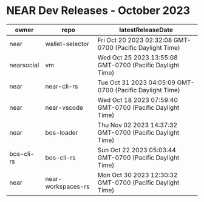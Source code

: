 # NEAR Dev Releases - October 2023 

| owner | repo | latestReleaseDate |
| --- | --- | --- |
| near | wallet-selector | Fri Oct 20 2023 02:32:08 GMT-0700 (Pacific Daylight Time) |
| nearsocial | vm | Wed Oct 25 2023 13:55:08 GMT-0700 (Pacific Daylight Time) |
| near | near-cli-rs | Tue Oct 31 2023 04:05:09 GMT-0700 (Pacific Daylight Time) |
| near | near-vscode | Wed Oct 18 2023 07:59:40 GMT-0700 (Pacific Daylight Time) |
| near | bos-loader | Thu Nov 02 2023 14:37:32 GMT-0700 (Pacific Daylight Time) |
| bos-cli-rs | bos-cli-rs | Sun Oct 22 2023 05:03:44 GMT-0700 (Pacific Daylight Time) |
| near | near-workspaces-rs | Mon Oct 30 2023 12:30:32 GMT-0700 (Pacific Daylight Time) |
